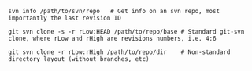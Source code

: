     svn info /path/to/svn/repo   # Get info on an svn repo, most importantly the last revision ID

    git svn clone -s -r rLow:HEAD /path/to/repo/base # Standard git-svn clone, where rLow and rHigh are revisions numbers, i.e. 4:6

    git svn clone -r rLow:rHigh /path/to/repo/dir    # Non-standard directory layout (without branches, etc) 
